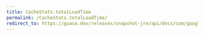 ```yaml
---
title: CacheStats.totalLoadTime
permalink: /CacheStats.totalLoadTime/
redirect_to: https://guava.dev/releases/snapshot-jre/api/docs/com/google/common/cache/CacheStats.html#totalLoadTime--
---
```

